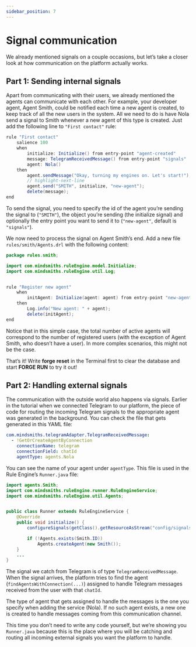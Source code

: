 ```yaml
---
sidebar_position: 7
---
```


# Signal communication

We already mentioned signals on a couple occasions, but let’s take a closer look at how communication on the platform actually works.

## Part 1: Sending internal signals

Apart from communicating with their users, we already mentioned the agents can communicate with each other.
For example, your developer agent, Agent Smith, could be notified each time a new agent is created, to keep track of all the new users in the system.
All we need to do is have Nola send a signal to Smith whenever a new agent of this type is created. Just add the following line to ```"First contact"``` rule:

```java title="rules/nola/Conversation.drl"
rule "First contact"
    salience 100
    when
        initialize: Initialize() from entry-point "agent-created"
        message: TelegramReceivedMessage() from entry-point "signals"
        agent: Nola()
    then
        agent.sendMessage("Okay, turning my engines on. Let's start!");
        // highlight-next-line
        agent.send("SMITH", initialize, "new-agent");
        delete(message);
end
```

To send the signal, you need to specify the id of the agent you’re sending the signal to (```"SMITH"```), the object you’re sending (the initialize signal) and optionally the entry point you want to send it to (```"new-agent"```, default is ```"signals"```).


We now need to process the signal on Agent Smith’s end. Add a new file ```rules/smith/Agents.drl``` with the following content:

```java title="rules/smith/Agents.drl"
package rules.smith;

import com.mindsmiths.ruleEngine.model.Initialize;
import com.mindsmiths.ruleEngine.util.Log;


rule "Register new agent"
    when
        initAgent: Initialize(agent: agent) from entry-point "new-agent"
    then
        Log.info("New agent: " + agent);
        delete(initAgent);
end
```

Notice that in this simple case, the total number of active agents will correspond to the number of registered users (with the exception of Agent Smith, who doesn’t have a user). In more complex scenarios, this might not be the case.


That’s it! Write **forge reset** in the Terminal first to clear the database and start **FORGE RUN** to try it out!

## Part 2: Handling external signals

The communication with the outside world also happens via signals. Earlier in the tutorial when we connected Telegram to our platform, the piece of code for routing the incoming Telegram signals to the appropriate agent was generated in the background.
You can check the file that gets generated in this YAML file:

```yaml title="services/rule_engine/resources/config/signals.yaml"
com.mindsmiths.telegramAdapter.TelegramReceivedMessage:
  - !GetOrCreateAgentByConnection
    connectionName: telegram
    connectionField: chatId
    agentType: agents.Nola
```

You can see the name of your agent under ```agentType```. This file is used in the Rule Engine’s ```Runner.java``` file:

```java title="models/Runner.java"
import agents.Smith;
import com.mindsmiths.ruleEngine.runner.RuleEngineService;
import com.mindsmiths.ruleEngine.util.Agents;


public class Runner extends RuleEngineService {
    @Override
    public void initialize() {
        configureSignals(getClass().getResourceAsStream("config/signals.yaml"));

        if (!Agents.exists(Smith.ID))
            Agents.createAgent(new Smith());
    }
    ...
}
```
The signal we catch from Telegram is of type ```TelegramReceivedMessage```. When the signal arrives, the platform tries to find the agent (```findAgentsWithConnection(...)```) assigned to handle Telegram messages received from the user with that ```chatId```.


The type of agent that gets assigned to handle the messages is the one you specify when adding the service (Nola).
If no such agent exists, a new one is created to handle messages coming from this communication channel.


This time you don’t need to write any code yourself, but we’re showing you ```Runner.java``` because this is the place where you will be catching and routing all incoming external signals you want the platform to handle.

